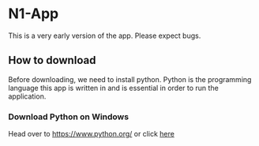 # N1-App

This is a very early version of the app. Please expect bugs.

## How to download

Before downloading, we need to install python. Python is the programming language this app is written in and is essential in order to run the application.

### Download Python on Windows

Head over to https://www.python.org/ or click [here](https://www.python.org/)
